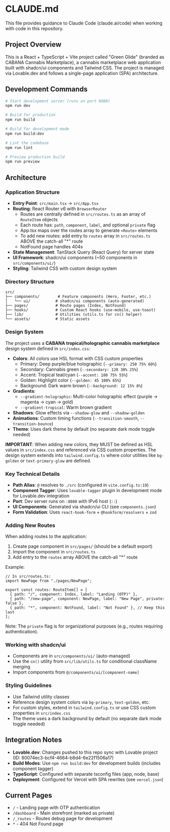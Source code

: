 # CLAUDE.md

This file provides guidance to Claude Code (claude.ai/code) when working with code in this repository.

## Project Overview

This is a React + TypeScript + Vite project called "Green Glide" (branded as CABANA Cannabis Marketplace), a cannabis marketplace web application built with shadcn/ui components and Tailwind CSS. The project is managed via Lovable.dev and follows a single-page application (SPA) architecture.

## Development Commands

```bash
# Start development server (runs on port 8080)
npm run dev

# Build for production
npm run build

# Build for development mode
npm run build:dev

# Lint the codebase
npm run lint

# Preview production build
npm run preview
```

## Architecture

### Application Structure

- **Entry Point**: `src/main.tsx` → `src/App.tsx`
- **Routing**: React Router v6 with `BrowserRouter`
  - Routes are centrally defined in `src/routes.ts` as an array of `RouteItem` objects
  - Each route has: `path`, `component`, `label`, and optional `private` flag
  - App.tsx maps over the routes array to generate `<Route>` elements
  - To add new routes: add entry to `routes` array in `src/routes.ts` ABOVE the catch-all "*" route
  - NotFound page handles 404s
- **State Management**: TanStack Query (React Query) for server state
- **UI Framework**: shadcn/ui components (~50 components in `src/components/ui/`)
- **Styling**: Tailwind CSS with custom design system

### Directory Structure

```
src/
├── components/        # Feature components (Hero, Footer, etc.)
│   └── ui/           # shadcn/ui components (auto-generated)
├── pages/            # Route pages (Index, NotFound)
├── hooks/            # Custom React hooks (use-mobile, use-toast)
├── lib/              # Utilities (utils.ts for cn() helper)
└── assets/           # Static assets
```

### Design System

The project uses a **CABANA tropical/holographic cannabis marketplace** design system defined in `src/index.css`:

- **Colors**: All colors use HSL format with CSS custom properties
  - Primary: Deep purple/blue holographic (`--primary: 250 75% 60%`)
  - Secondary: Cannabis green (`--secondary: 120 30% 25%`)
  - Accent: Tropical teal/cyan (`--accent: 180 75% 55%`)
  - Golden: Highlight color (`--golden: 45 100% 65%`)
  - Background: Dark warm brown (`--background: 12 15% 8%`)
- **Gradients**:
  - `--gradient-holographic`: Multi-color holographic effect (purple → magenta → cyan → gold)
  - `--gradient-tropical`: Warm brown gradient
- **Shadows**: Glow effects via `--shadow-glow` and `--shadow-golden`
- **Animations**: Custom timing functions (`--transition-smooth`, `--transition-bounce`)
- **Theme**: Uses dark theme by default (no separate dark mode toggle needed)

**IMPORTANT**: When adding new colors, they MUST be defined as HSL values in `src/index.css` and referenced via CSS custom properties. The design system extends into `tailwind.config.ts` where color utilities like `bg-golden` or `text-primary-glow` are defined.

### Key Technical Details

- **Path Alias**: `@` resolves to `./src` (configured in `vite.config.ts:19`)
- **Component Tagger**: Uses `lovable-tagger` plugin in development mode for Lovable.dev integration
- **Port**: Dev server runs on `:8080` with IPv6 host (`::`)
- **UI Components**: Generated via shadcn/ui CLI (see `components.json`)
- **Form Validation**: Uses `react-hook-form` + `@hookform/resolvers` + `zod`

### Adding New Routes

When adding routes to the application:

1. Create page component in `src/pages/` (should be a default export)
2. Import the component in `src/routes.ts`
3. Add entry to the `routes` array ABOVE the catch-all "*" route

Example:
```tsx
// In src/routes.ts:
import NewPage from "./pages/NewPage";

export const routes: RouteItem[] = [
  { path: "/", component: Index, label: "Landing (OTP)" },
  { path: "/new-page", component: NewPage, label: "New Page", private: false },
  { path: "*", component: NotFound, label: "Not Found" }, // Keep this last
];
```

Note: The `private` flag is for organizational purposes (e.g., routes requiring authentication).

### Working with shadcn/ui

- Components are in `src/components/ui/` (auto-managed)
- Use the `cn()` utility from `src/lib/utils.ts` for conditional className merging
- Import components from `@/components/ui/[component-name]`

### Styling Guidelines

- Use Tailwind utility classes
- Reference design system colors via `bg-primary`, `text-golden`, etc.
- For custom styles, extend in `tailwind.config.ts` or use CSS custom properties in `src/index.css`
- The theme uses a dark background by default (no separate dark mode toggle needed)

## Integration Notes

- **Lovable.dev**: Changes pushed to this repo sync with Lovable project (ID: 80074ec3-bcf4-4664-b8d4-6e22f1506a17)
- **Build Modes**: Use `npm run build:dev` for development builds (includes component tagger)
- **TypeScript**: Configured with separate tsconfig files (app, node, base)
- **Deployment**: Configured for Vercel with SPA rewrites (see `vercel.json`)

## Current Pages

- `/` - Landing page with OTP authentication
- `/dashboard` - Main storefront (marked as private)
- `/_routes` - Routes debug page for development
- `*` - 404 Not Found page
